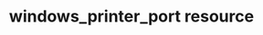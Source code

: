 ---
resource_reference: true
common_resource_functionality_multiple_packages: false
common_resource_functionality_resources_common_windows_security: false
cookbook_file_specificity: false
debug_recipes_chef_shell: false
handler_custom: false
handler_types: false
nameless_apt_update: false
nameless_build_essential: false
properties_multiple_packages: false
properties_resources_common_windows_security: false
properties_shortcode: 
ps_credential_helper: false
registry_key: false
remote_directory_recursive_directories: false
remote_file_prevent_re_downloads: false
remote_file_unc_path: false
resource_directory_recursive_directories: false
resource_package_options: false
resources_common_atomic_update: false
resources_common_guard_interpreter: false
resources_common_guards: true
resources_common_notification: true
resources_common_properties: true
ruby_style_basics_chef_log: false
syntax_shortcode: 
template_requirements: false
unit_file_verification: false
title: windows_printer_port resource
resource: windows_printer_port
aliases:
- "/resource_windows_printer_port.html"
menu:
  infra:
    title: windows_printer_port
    identifier: chef_infra/cookbook_reference/resources/windows_printer_port windows_printer_port
    parent: chef_infra/cookbook_reference/resources
resource_description_list:
- markdown: Use the **windows_printer_port** resource to create and delete TCP/IPv4
    printer ports on Windows.
resource_new_in: '14.0'
syntax_full_code_block: |-
  windows_printer_port 'name' do
    ipv4_address          String # default value: 'name' unless specified
    port_description      String
    port_name             String
    port_number           Integer # default value: 9100
    port_protocol         Integer # default value: 1
    snmp_enabled          true, false # default value: false
    action                Symbol # defaults to :create if not specified
  end
syntax_properties_list: 
syntax_full_properties_list:
- "`windows_printer_port` is the resource."
- "`name` is the name given to the resource block."
- "`action` identifies which steps Chef Infra Client will take to bring the node into
  the desired state."
- "`ipv4_address`, `port_description`, `port_name`, `port_number`, `port_protocol`,
  and `snmp_enabled` are the properties available to this resource."
actions_list:
  :create:
    markdown: Default. Create the printer port, if one doesn't already exist.
  :delete:
    markdown: Delete an existing printer port.
  :nothing:
    shortcode: resources_common_actions_nothing.md
properties_list:
- property: ipv4_address
  ruby_type: String
  required: false
  default_value: The resource block's name
  description_list:
  - markdown: An optional property for the IPv4 address of the printer if it differs
      from the resource block's name.
- property: port_description
  ruby_type: String
  required: false
  description_list:
  - markdown: The description of the port.
- property: port_name
  ruby_type: String
  required: false
  description_list:
  - markdown: The port name.
- property: port_number
  ruby_type: Integer
  required: false
  default_value: '9100'
  description_list:
  - markdown: The port number.
- property: port_protocol
  ruby_type: Integer
  required: false
  default_value: '1'
  allowed_values: 1, 2
  description_list:
  - markdown: 'The printer port protocol: 1 (RAW) or 2 (LPR).'
- property: snmp_enabled
  ruby_type: true, false
  required: false
  default_value: 'false'
  description_list:
  - markdown: Determines if SNMP is enabled on the port.
examples: |
  **Delete a printer port**

  ```ruby
  windows_printer_port '10.4.64.37' do
    action :delete
  end
  ```

  **Delete a port with a custom port_name**

  ```ruby
  windows_printer_port '10.4.64.38' do
    port_name 'My awesome port'
    action :delete
  end
  ```

  **Create a port with more options**

  ```ruby
  windows_printer_port '10.4.64.39' do
    port_name 'My awesome port'
    snmp_enabled true
    port_protocol 2
  end
  ```
---